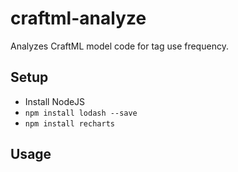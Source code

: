 # craftml-analyze
Analyzes CraftML model code for tag use frequency.

## Setup
- Install NodeJS
- ```npm install lodash --save```
- ```npm install recharts```

## Usage

